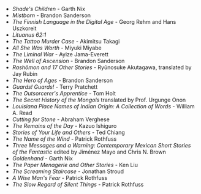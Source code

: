 * _Shade's Children_ - Garth Nix
* _Mistborn_ - Brandon Sanderson
* _The Finnish Language in the Digital Age_ - Georg Rehm and Hans Uszkoreit
* _Lituanus 62:1_
* _The Tattoo Murder Case_ - Akimitsu Takagi
* _All She Was Worth_ - Miyuki Miyabe
* _The Liminal War_ - Ayize Jama-Everett
* _The Well of Ascension_ - Brandon Sanderson
* _Rashōmon and 17 Other Stories_ - Ryūnosuke Akutagawa, translated by Jay Rubin
* _The Hero of Ages_ - Brandon Sanderson
* _Guards! Guards!_ - Terry Pratchett
* _The Outsorcerer's Apprentice_ - Tom Holt
* _The Secret History of the Mongols_ translated by Prof. Urgunge Onon
* _Louisiana Place Names of Indian Origin: A Collection of Words_ - William A. Read
* _Cutting for Stone_ - Abraham Verghese
* _The Remains of the Day_ - Kazuo Ishiguro
* _Stories of Your Life and Others_ - Ted Chiang
* _The Name of the Wind_ - Patrick Rothfuss
* _Three Messages and a Warning: Contemporary Mexican Short Stories of the Fantastic_ edited by Jiménez Mayo and Chris N. Brown
* _Goldenhand_ - Garth Nix
* _The Paper Menagerie and Other Stories_ - Ken Liu
* _The Screaming Staircase_ - Jonathan Stroud
* _A Wise Man's Fear_ - Patrick Rothfuss
* _The Slow Regard of Silent Things_ - Patrick Rothfuss